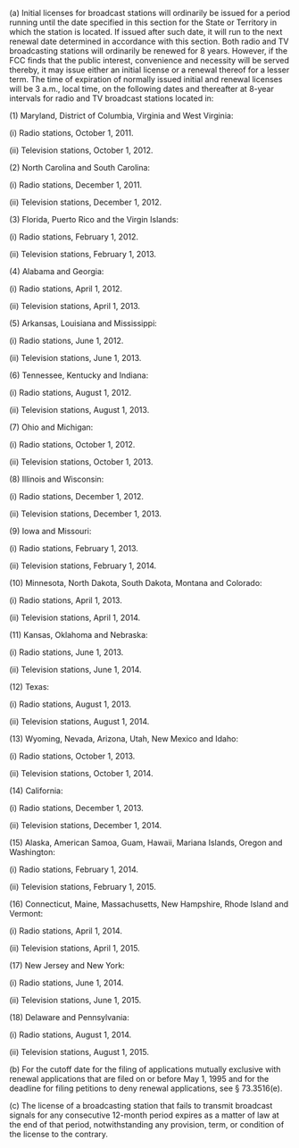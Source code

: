(a) Initial licenses for broadcast stations will ordinarily be issued for a period running until the date specified in this section for the State or Territory in which the station is located. If issued after such date, it will run to the next renewal date determined in accordance with this section. Both radio and TV broadcasting stations will ordinarily be renewed for 8 years. However, if the FCC finds that the public interest, convenience and necessity will be served thereby, it may issue either an initial license or a renewal thereof for a lesser term. The time of expiration of normally issued initial and renewal licenses will be 3 a.m., local time, on the following dates and thereafter at 8-year intervals for radio and TV broadcast stations located in:

(1) Maryland, District of Columbia, Virginia and West Virginia:

(i) Radio stations, October 1, 2011.

(ii) Television stations, October 1, 2012.

(2) North Carolina and South Carolina:

(i) Radio stations, December 1, 2011.

(ii) Television stations, December 1, 2012.

(3) Florida, Puerto Rico and the Virgin Islands:

(i) Radio stations, February 1, 2012.

(ii) Television stations, February 1, 2013.

(4) Alabama and Georgia:

(i) Radio stations, April 1, 2012.

(ii) Television stations, April 1, 2013.

(5) Arkansas, Louisiana and Mississippi:

(i) Radio stations, June 1, 2012.

(ii) Television stations, June 1, 2013.

(6) Tennessee, Kentucky and Indiana:

(i) Radio stations, August 1, 2012.

(ii) Television stations, August 1, 2013.

(7) Ohio and Michigan:

(i) Radio stations, October 1, 2012.

(ii) Television stations, October 1, 2013.

(8) Illinois and Wisconsin:

(i) Radio stations, December 1, 2012.

(ii) Television stations, December 1, 2013.

(9) Iowa and Missouri:

(i) Radio stations, February 1, 2013.

(ii) Television stations, February 1, 2014.

(10) Minnesota, North Dakota, South Dakota, Montana and Colorado:

(i) Radio stations, April 1, 2013.

(ii) Television stations, April 1, 2014.

(11) Kansas, Oklahoma and Nebraska:

(i) Radio stations, June 1, 2013.

(ii) Television stations, June 1, 2014.

(12) Texas:

(i) Radio stations, August 1, 2013.

(ii) Television stations, August 1, 2014.

(13) Wyoming, Nevada, Arizona, Utah, New Mexico and Idaho:

(i) Radio stations, October 1, 2013.

(ii) Television stations, October 1, 2014.

(14) California:

(i) Radio stations, December 1, 2013.

(ii) Television stations, December 1, 2014.

(15) Alaska, American Samoa, Guam, Hawaii, Mariana Islands, Oregon and Washington:

(i) Radio stations, February 1, 2014.

(ii) Television stations, February 1, 2015.

(16) Connecticut, Maine, Massachusetts, New Hampshire, Rhode Island and Vermont:

(i) Radio stations, April 1, 2014.

(ii) Television stations, April 1, 2015.

(17) New Jersey and New York:

(i) Radio stations, June 1, 2014.

(ii) Television stations, June 1, 2015.

(18) Delaware and Pennsylvania:

(i) Radio stations, August 1, 2014.

(ii) Television stations, August 1, 2015.
              

(b) For the cutoff date for the filing of applications mutually exclusive with renewal applications that are filed on or before May 1, 1995 and for the deadline for filing petitions to deny renewal applications, see § 73.3516(e).

(c) The license of a broadcasting station that fails to transmit broadcast signals for any consecutive 12-month period expires as a matter of law at the end of that period, notwithstanding any provision, term, or condition of the license to the contrary.

